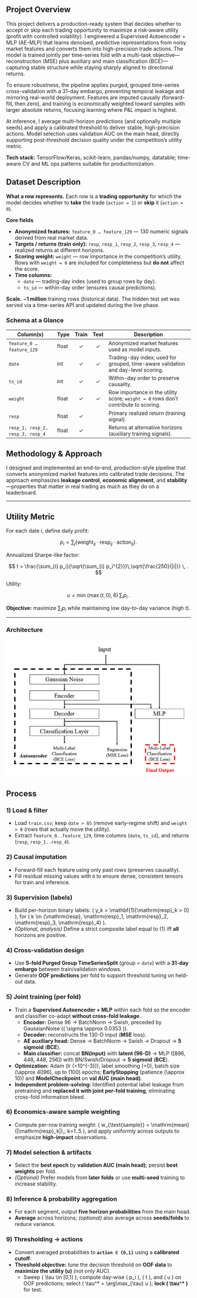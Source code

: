 ## Project Overview

This project delivers a production-ready system that decides whether to accept or skip each trading opportunity to maximize a risk-aware utility (profit with controlled volatility). I engineered a Supervised Autoencoder + MLP (AE-MLP) that learns denoised, predictive representations from noisy market features and converts them into high-precision trade actions. The model is trained jointly per time-series fold with a multi-task objective—reconstruction (MSE) plus auxiliary and main classification (BCE)—capturing stable structure while staying sharply aligned to directional returns.

To ensure robustness, the pipeline applies purged, grouped time-series cross-validation with a 31-day embargo, preventing temporal leakage and mirroring real-world deployment. Features are imputed causally (forward-fill, then zero), and training is economically weighted toward samples with larger absolute returns, focusing learning where P&L impact is highest.

At inference, I average multi-horizon predictions (and optionally multiple seeds) and apply a calibrated threshold to deliver stable, high-precision actions. Model selection uses validation AUC on the main head, directly supporting post-threshold decision quality under the competition’s utility metric.

**Tech stack:** TensorFlow/Keras, scikit-learn, pandas/numpy, datatable; time-aware CV and ML ops patterns suitable for productionization.

## Dataset Description

**What a row represents.** Each row is a **trading opportunity** for which the model decides whether to **take** the trade (`action = 1`) or **skip** it (`action = 0`).

**Core fields**
- **Anonymized features:** `feature_0 … feature_129` — 130 numeric signals derived from real market data.  
- **Targets / returns (train only):** `resp`, `resp_1`, `resp_2`, `resp_3`, `resp_4` — realized returns at different horizons.  
- **Scoring weight:** `weight` — row importance in the competition’s utility. Rows with `weight = 0` are included for completeness but **do not** affect the score.  
- **Time columns:**  
  - `date` — trading-day index (used to group rows by day).  
  - `ts_id` — within-day order (ensures causal predictions).

**Scale.** ~**1 million** training rows (historical data). The hidden test set was served via a time-series API and updated during the live phase.

### Schema at a Glance

| Column(s)                       | Type  | Train | Test | Description |
|---|---|:--:|:--:|---|
| `feature_0 … feature_129`      | float | ✓ | ✓ | Anonymized market features used as model inputs. |
| `date`                         | int   | ✓ | ✓ | Trading-day index; used for grouped, time-aware validation and day-level scoring. |
| `ts_id`                        | int   | ✓ | ✓ | Within-day order to preserve causality. |
| `weight`                       | float | ✓ | ✓ | Row importance in the utility score; `weight = 0` rows don’t contribute to scoring. |
| `resp`                         | float | ✓ |     | Primary realized return (training signal). |
| `resp_1, resp_2, resp_3, resp_4` | float | ✓ |     | Returns at alternative horizons (auxiliary training signals). |


## Methodology & Approach

I designed and implemented an end-to-end, production-style pipeline that converts anonymized market features into calibrated trade decisions. The approach emphasizes **leakage control**, **economic alignment**, and **stability**—properties that matter in real trading as much as they do on a leaderboard.

---

## Utility Metric

For each date $i$, define daily profit:

$$
p_i = \sum_{j}\left(\mathrm{weight}_{ij}\cdot \mathrm{resp}_{ij}\cdot \mathrm{action}_{ij}\right).
$$

Annualized Sharpe-like factor:

$$
t = \frac{\sum_{i} p_i}{\sqrt{\sum_{i} p_i^{2}}}\,\sqrt{\frac{250}{|i|}} \, .
$$

Utility:

$$
u = \min\!\big(\max(t,0),6\big)\,\sum_{i} p_i \, .
$$

**Objective:** maximize $\sum_{i} p_i$ while maintaining low day-to-day variance (high $t$).




---

### Architecture



![AE-MLP Architecture](assets/architecture.png)

## Process

### 1) Load & filter
- Load `train.csv`; keep `date > 85` (remove early-regime shift) and `weight > 0` (rows that actually move the utility).
- Extract `feature_0..feature_129`, time columns (`date`, `ts_id`), and returns (`resp`, `resp_1..resp_4`).

### 2) Causal imputation
- Forward-fill each feature using only past rows (preserves causality).
- Fill residual missing values with `0` to ensure dense, consistent tensors for train and inference.

### 3) Supervision (labels)
- Build per-horizon binary labels: \( y_k = \mathbf{1}[\mathrm{resp}_k > 0] \), for \( k \in \{\mathrm{resp}, \mathrm{resp}_1, \mathrm{resp}_2, \mathrm{resp}_3, \mathrm{resp}_4\} \).
- *(Optional, analysis)* Define a strict composite label equal to \(1\) iff **all** horizons are positive.

### 4) Cross-validation design
- Use **5-fold Purged Group TimeSeriesSplit** (group = `date`) with a **31-day embargo** between train/validation windows.
- Generate **OOF predictions** per fold to support threshold tuning on held-out data.

### 5) Joint training (per fold)
- Train a **Supervised Autoencoder + MLP** within each fold so the encoder and classifier co-adapt **without cross-fold leakage**.
  - **Encoder:** Dense 96 → BatchNorm → Swish, preceded by GaussianNoise (\( \sigma \approx 0.0353 \)).
  - **Decoder:** reconstructs the 130-D input (**MSE** loss).
  - **AE auxiliary head:** Dense → BatchNorm → Swish → Dropout → **5 sigmoid** (**BCE**).
  - **Main classifier:** concat **BN(input)** with **latent (96-D)** → MLP \([896, 448, 448, 256]\) with BN/Swish/Dropout → **5 sigmoid** (**BCE**).
- **Optimization:** Adam (lr \(=10^{-3}\)), label smoothing \(=0\), batch size \(\approx 4096\), up to \(100\) epochs; **EarlyStopping** (patience \(\approx 10\)) and **ModelCheckpoint** on **val AUC (main head)**.
- **Independent problem-solving:** Identified potential label leakage from pretraining and **replaced it with joint per-fold training**, eliminating cross-fold information bleed.

### 6) Economics-aware sample weighting
- Compute per-row training weight: \( w_{\text{sample}} = \mathrm{mean}(|\mathrm{resp}_k|),\; k=1..5 \), and apply uniformly across outputs to emphasize **high-impact** observations.

### 7) Model selection & artifacts
- Select the **best epoch** by **validation AUC (main head)**; persist **best weights** per fold.
- *(Optional)* Prefer models from **later folds** or use **multi-seed** training to increase stability.

### 8) Inference & probability aggregation
- For each segment, output **five horizon probabilities** from the main head.
- **Average** across horizons; *(optional)* also average across **seeds/folds** to reduce variance.

### 9) Thresholding → actions
- Convert averaged probabilities to **`action ∈ {0,1}`** using a **calibrated cutoff**.
- **Threshold objective:** tune the decision threshold on **OOF data** to **maximize the utility \(u\)** (not only AUC).
  - Sweep \( \tau \in [0,1] \); compute day-wise \( p_i \), \( t \), and \( u \) on OOF predictions; select \( \tau^\* = \arg\max_{\tau} u \); **lock \( \tau^\* \)** for test.







